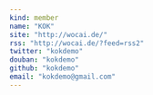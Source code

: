 ```yaml
---
kind: member
name: "KOK"
site: "http://wocai.de/"
rss: "http://wocai.de/?feed=rss2"
twitter: "kokdemo"
douban: "kokdemo"
github: "kokdemo"
email: "kokdemo@gmail.com"
---
```


